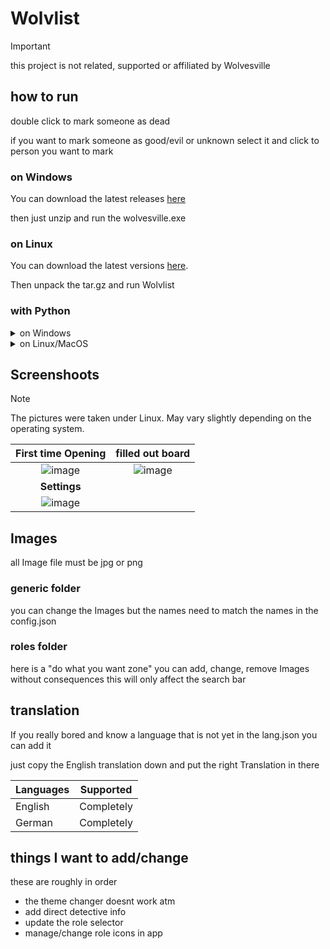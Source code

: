 # Wolvlist

> [!Important]
> this project is not related, supported or affiliated by Wolvesville


## how to run 

double click to mark someone as dead

if you want to mark someone as good/evil or unknown select it and click to person you want to mark

### on Windows
You can download the latest releases [here](https://github.com/Platzhalten/Wolvesville_list/releases/latest) 

then just unzip and run the wolvesville.exe

### on Linux

You can download the latest versions [here](https://github.com/Platzhalten/Wolvesville_list/releases/latest).

Then unpack the tar.gz and run Wolvlist

### with Python
<details>
  
  <summary>on Windows</summary>
  
  1. Download [Python](https://www.python.org/)
  2. Download FreeSimpleGUI with the command `py -m pip install freesimplegui`
  3. (optional) For some features you may also need request

      Install it with: `py -m pip install request`

  4. run the main.py file

</details>

<details>
  
  <summary>on Linux/MacOS</summary>
  
  1. Download [Python](https://www.python.org/)
  2. Download FreeSimpleGUI with the command `python3 -m pip install freesimplegui`
  3. You may also need to install tkinter with your package manager
  4. (optional) For some features you may also need request

      Install it with: `python3 -m pip install request`
  
  5. run the main.py file

</details>


## Screenshoots
> [!Note]
> The pictures were taken under Linux.
> May vary slightly depending on the operating system.

|                                               First time Opening                                               |                                               filled out board                                               |
|:--------------------------------------------------------------------------------------------------------------:|:------------------------------------------------------------------------------------------------------------:|
| ![image](https://github.com/user-attachments/assets/282260bd-5e91-4790-b4de-b12adf6f54cb "First time Opening") | ![image](https://github.com/user-attachments/assets/396e7b9b-8c37-448f-8b9f-7d0def1143ce "filled out board") |
|                                                  **Settings**                                                  |
|           ![image](https://github.com/user-attachments/assets/3cd9e711-ac17-441c-95af-e28a3ab8c7bc)            |



## Images

all Image file must be jpg or png

### generic folder
you can change the Images but the names need to match the names in the config.json

### roles folder
here is a "do what you want zone" you can add, change, remove Images without consequences this will only affect the search bar

## translation
If you really bored and know a language that is not yet in the lang.json you can add it

just copy the English translation down and put the right Translation in there

| Languages | Supported  |
|-----------|------------|
| English   | Completely |
| German    | Completely |

## things I want to add/change
these are roughly in order

- the theme changer doesnt work atm
- add direct detective info
- update the role selector
- manage/change role icons in app
